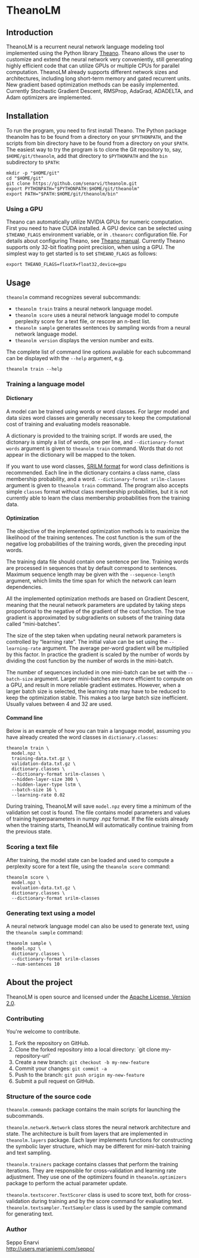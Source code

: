 # TheanoLM


## Introduction

TheanoLM is a recurrent neural network language modeling tool implemented using
the Python library [Theano](http://www.deeplearning.net/software/theano/).
Theano allows the user to customize and extend the neural network very
conveniently, still generating highly efficient code that can utilize GPUs or
multiple CPUs for parallel computation. TheanoLM already supports different
network sizes and architectures, including long short-term memory and gated
recurrent units. New gradient based optimization methods can be easily
implemented. Currently Stochastic Gradient Descent, RMSProp, AdaGrad, ADADELTA,
and Adam optimizers are implemented.


## Installation

To run the program, you need to first install Theano. The Python package
theanolm has to be found from a directory on your `$PYTHONPATH`, and the scripts
from bin directory have to be found from a directory on your `$PATH`. The
easiest way to try the program is to clone the Git repository to, say,
`$HOME/git/theanolm`, add that directory to `$PYTHONPATH` and the `bin`
subdirectory to `$PATH`:

    mkdir -p "$HOME/git"
    cd "$HOME/git"
    git clone https://github.com/senarvi/theanolm.git
    export PYTHONPATH="$PYTHONPATH:$HOME/git/theanolm"
    export PATH="$PATH:$HOME/git/theanolm/bin"


### Using a GPU

Theano can automatically utilize NVIDIA GPUs for numeric computation. First you
need to have CUDA installed. A GPU device can be selected using `$THEANO_FLAGS`
environment variable, or in `.theanorc` configuration file. For details about
configuring Theano, see
[Theano manual](http://deeplearning.net/software/theano/library/config.html).
Currently Theano supports only 32-bit floating point precision, when using a
GPU. The simplest way to get started is to set `$THEANO_FLAGS` as follows:

    export THEANO_FLAGS=floatX=float32,device=gpu


## Usage

`theanolm` command recognizes several subcommands:

- `theanolm train` trains a neural network language model.
- `theanolm score` uses a neural network language model to compute perplexity
  score for a text file, or rescore an n-best list.
- `theanolm sample` generates sentences by sampling words from a neural network
  language model.
- `theanolm version` displays the version number and exits.

The complete list of command line options available for each subcommand can be
displayed with the `--help` argument, e.g.

    theanolm train --help


### Training a language model

#### Dictionary

A model can be trained using words or word classes. For larger model and data
sizes word classes are generally necessary to keep the computational cost of
training and evaluating models reasonable.

A dictionary is provided to the training script. If words are used, the
dictonary is simply a list of words, one per line, and `--dictionary-format
words` argument is given to `theanolm train` command. Words that do not appear
in the dictionary will be mapped to the <UNK> token.

If you want to use word classes,
[SRILM format](http://www.speech.sri.com/projects/srilm/manpages/classes-format.5.html)
for word class definitions is recommended. Each line in the dictionary contains
a class name, class membership probability, and a word. `--dictionary-format
srilm-classes` argument is given to `theanolm train` command. The program also
accepts simple `classes` format without class membership probabilities, but it
is not currently able to learn the class membership probabilities from the
training data.

#### Optimization

The objective of the implemented optimization methods is to maximize the
likelihood of the training sentences. The cost function is the sum of the
negative log probabilities of the training words, given the preceding input
words.

The training data file should contain one sentence per line. Training words are
processed in sequences that by default correspond to sentences. Maximum sequence
length may be given with the `--sequence-length` argument, which limits the time
span for which the network can learn dependencies.

All the implemented optimization methods are based on Gradient Descent, meaning
that the neural network parameters are updated by taking steps proportional to
the negative of the gradient of the cost function. The true gradient is
approximated by subgradients on subsets of the training data called
“mini-batches”.

The size of the step taken when updating neural network parameters is controlled
by “learning rate”. The initial value can be set using the `--learning-rate`
argument. The average per-word gradient will be multiplied by this factor. In
practice the gradient is scaled by the number of words by dividing the cost
function by the number of words in the mini-batch.

The number of sequences included in one mini-batch can be set with the
`--batch-size` argument. Larger mini-batches are more efficient to compute on a
GPU, and result in more reliable gradient estimates. However, when a larger
batch size is selected, the learning rate may have to be reduced to keep the
optimization stable. This makes a too large batch size inefficient. Usually
values between 4 and 32 are used.

#### Command line

Below is an example of how you can train a language model, assuming you have
already created the word classes in `dictionary.classes`:

    theanolm train \
      model.npz \
      training-data.txt.gz \
      validation-data.txt.gz \
      dictionary.classes \
      --dictionary-format srilm-classes \
      --hidden-layer-size 300 \
      --hidden-layer-type lstm \
      --batch-size 16 \
      --learning-rate 0.02

During training, TheanoLM will save `model.npz` every time a minimum of the
validation set cost is found. The file contains model parameters and values of
training hyperparameters in numpy .npz format. If the file exists already when
the training starts, TheanoLM will automatically continue training from the
previous state.


### Scoring a text file

After training, the model state can be loaded and used to compute a perplexity
score for a text file, using the `theanolm score` command:

    theanolm score \
      model.npz \
      evaluation-data.txt.gz \
      dictionary.classes \
      --dictionary-format srilm-classes


### Generating text using a model

A neural network language model can also be used to generate text, using the
`theanolm sample` command:

    theanolm sample \
      model.npz \
      dictionary.classes \
      --dictionary-format srilm-classes
      --num-sentences 10


## About the project

TheanoLM is open source and licensed under the
[Apache License, Version 2.0](LICENSE.txt).


### Contributing

You're welcome to contribute.

1. Fork the repository on GitHub.
2. Clone the forked repository into a local directory: `git clone my-repository-url'
3. Create a new branch: `git checkout -b my-new-feature`
4. Commit your changes: `git commit -a`
5. Push to the branch: `git push origin my-new-feature`
6. Submit a pull request on GitHub.


### Structure of the source code

`theanolm.commands` package contains the main scripts for launching the
subcommands.

`theanolm.network.Network` class stores the neural network architecture and
state. The architecture is built from layers that are implemented in
`theanolm.layers` package. Each layer implements functions for constructing the
symbolic layer structure, which may be different for mini-batch training and
text sampling.

`theanolm.trainers` package contains classes that perform the training
iterations. They are responsible for cross-validation and learning rate
adjustment. They use one of the optimizers found in `theanolm.optimizers`
package to perform the actual parameter update.

`theanolm.textscorer.TextScorer` class is used to score text, both for
cross-validation during training and by the score command for evaluating text.
`theanolm.textsampler.TextSampler` class is used by the sample command for
generating text.


### Author

Seppo Enarvi  
http://users.marjaniemi.com/seppo/

